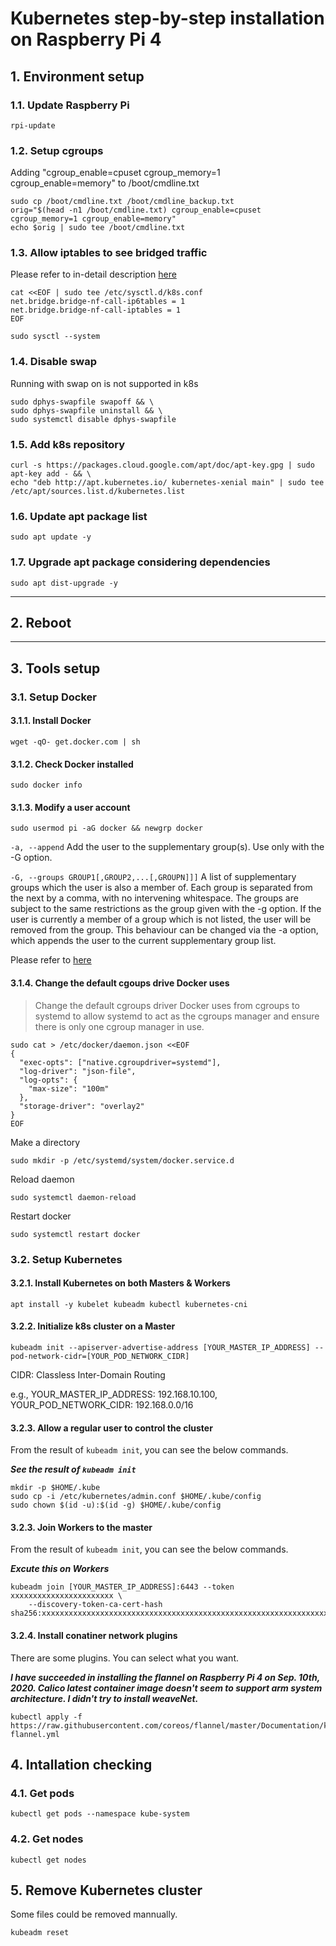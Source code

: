 # Kubernetes step-by-step installation on Raspberry Pi 4

## 1. Environment setup
### 1.1. Update Raspberry Pi
```
rpi-update
```

### 1.2. Setup cgroups
Adding "cgroup_enable=cpuset cgroup_memory=1 cgroup_enable=memory" to /boot/cmdline.txt
```
sudo cp /boot/cmdline.txt /boot/cmdline_backup.txt
orig="$(head -n1 /boot/cmdline.txt) cgroup_enable=cpuset cgroup_memory=1 cgroup_enable=memory"
echo $orig | sudo tee /boot/cmdline.txt
```

### 1.3. Allow iptables to see bridged traffic
Please refer to in-detail description [here](https://kubernetes.io/docs/concepts/extend-kubernetes/compute-storage-net/network-plugins/#network-plugin-requirements)
```
cat <<EOF | sudo tee /etc/sysctl.d/k8s.conf
net.bridge.bridge-nf-call-ip6tables = 1
net.bridge.bridge-nf-call-iptables = 1
EOF
```
```
sudo sysctl --system
```

### 1.4. Disable swap
Running with swap on is not supported in k8s
```
sudo dphys-swapfile swapoff && \
sudo dphys-swapfile uninstall && \
sudo systemctl disable dphys-swapfile
```

### 1.5. Add k8s repository
```
curl -s https://packages.cloud.google.com/apt/doc/apt-key.gpg | sudo apt-key add - && \
echo "deb http://apt.kubernetes.io/ kubernetes-xenial main" | sudo tee /etc/apt/sources.list.d/kubernetes.list
```

### 1.6. Update apt package list
```
sudo apt update -y
```

### 1.7. Upgrade apt package considering dependencies
```
sudo apt dist-upgrade -y
```

----

## 2. Reboot

---

## 3. Tools setup
### 3.1. Setup Docker
#### 3.1.1. Install Docker
```
wget -qO- get.docker.com | sh
```

#### 3.1.2. Check Docker installed
```
sudo docker info
```

#### 3.1.3. Modify a user account
```
sudo usermod pi -aG docker && newgrp docker
```
`-a, --append`
Add the user to the supplementary group(s). Use only with the -G option.

`-G, --groups GROUP1[,GROUP2,...[,GROUPN]]]`
A list of supplementary groups which the user is also a member of. Each group is separated from the next by a comma, with no intervening whitespace. The groups are subject to the same restrictions as the group given with the -g option.
If the user is currently a member of a group which is not listed, the user will be removed from the group. This behaviour can be changed via the -a option, which appends the user to the current supplementary group list.

Please refer to [here](https://linux.die.net/man/8/usermod)


#### 3.1.4. Change the default cgoups drive Docker uses
> Change the default cgroups driver Docker uses from cgroups to systemd to allow systemd to act as the cgroups manager and ensure there is only one cgroup manager in use.
```
sudo cat > /etc/docker/daemon.json <<EOF
{
  "exec-opts": ["native.cgroupdriver=systemd"],
  "log-driver": "json-file",
  "log-opts": {
    "max-size": "100m"
  },
  "storage-driver": "overlay2"
}
EOF
```
Make a directory
```
sudo mkdir -p /etc/systemd/system/docker.service.d
```
Reload daemon
```
sudo systemctl daemon-reload
```
Restart docker
```
sudo systemctl restart docker
```


### 3.2. Setup Kubernetes
#### 3.2.1. Install Kubernetes on both Masters & Workers
```
apt install -y kubelet kubeadm kubectl kubernetes-cni
```

#### 3.2.2. Initialize k8s cluster on a Master
```
kubeadm init --apiserver-advertise-address [YOUR_MASTER_IP_ADDRESS] --pod-network-cidr=[YOUR_POD_NETWORK_CIDR]
```
CIDR: Classless Inter-Domain Routing

e.g., YOUR_MASTER_IP_ADDRESS: 192.168.10.100, YOUR_POD_NETWORK_CIDR: 192.168.0.0/16

#### 3.2.3. Allow a regular user to control the cluster
From the result of `kubeadm init`, you can see the below commands.

***See the result of `kubeadm init`***
```
mkdir -p $HOME/.kube
sudo cp -i /etc/kubernetes/admin.conf $HOME/.kube/config
sudo chown $(id -u):$(id -g) $HOME/.kube/config
```

#### 3.2.3. Join Workers to the master
From the result of `kubeadm init`, you can see the below commands.

***Excute this on Workers***
```
kubeadm join [YOUR_MASTER_IP_ADDRESS]:6443 --token xxxxxxxxxxxxxxxxxxxxxxx \
    --discovery-token-ca-cert-hash sha256:xxxxxxxxxxxxxxxxxxxxxxxxxxxxxxxxxxxxxxxxxxxxxxxxxxxxxxxxxxxxxxxx
```

#### 3.2.4. Install conatiner network plugins
There are some plugins. You can select what you want.

***I have succeeded in installing the flannel on Raspberry Pi 4 on Sep. 10th, 2020.
Calico latest container image doesn't seem to support arm system architecture. I didn't try to install weaveNet.***

```
kubectl apply -f https://raw.githubusercontent.com/coreos/flannel/master/Documentation/kube-flannel.yml
```

## 4. Intallation checking
### 4.1. Get pods
```
kubectl get pods --namespace kube-system
```

### 4.2. Get nodes
```
kubectl get nodes
```

## 5. Remove Kubernetes cluster
Some files could be removed mannually.
```
kubeadm reset
```
